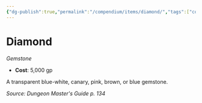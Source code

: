 ```yaml
---
{"dg-publish":true,"permalink":"/compendium/items/diamond/","tags":["compendium/src/5e/dmg","item/wealth/gemstone"]}
---
```


# Diamond
*Gemstone*  

- **Cost**: 5,000 gp

A transparent blue-white, canary, pink, brown, or blue gemstone.

*Source: Dungeon Master's Guide p. 134*